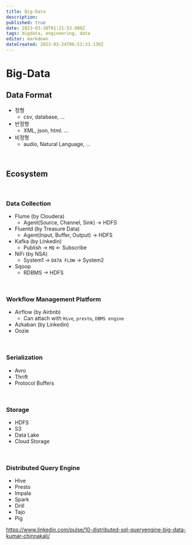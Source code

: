 ```yaml
---
title: Big-Data
description: 
published: true
date: 2023-03-30T01:21:53.006Z
tags: bigdata, engineering, data
editor: markdown
dateCreated: 2023-03-24T06:51:33.130Z
---
```


# Big-Data

## Data Format
- 정형
  - csv, database, ...
- 반정형
  - XML, json, html. ...
- 비정형
  - audio, Natural Language, ...
  
<br>

## Ecosystem
<br>

### Data Collection
- Flume (by Cloudera)
  - Agent(Source, Channel, Sink) -> HDFS
- Fluentd (by Treasure Data)
  - Agent(Input, Buffer, Output) -> HDFS
- Kafka (by Linkedin)
  - Publish -> `MQ` <- Subscribe
- NiFi (by NSA)
  - System1 -> `DATA FLOW` -> System2
- Sqoop
  - RDBMS -> HDFS
<br>

### Workflow Management Platform
- Airflow (by Airbnb)
  - Can attach with `Hive`, `presto`, `DBMS engine`
- Azkaban (by Linkedin)
- Oozie

<br> 

### Serialization
- Avro
- Thrift
- Protocol Buffers

<br> 

### Storage
- HDFS
- S3
- Data Lake
- Cloud Storage

<br> 

### Distributed Query Engine
- Hive
- Presto
- Impala
- Spark
- Drill
- Tajo
- Pig

https://www.linkedin.com/pulse/10-distributed-sql-queryengine-big-data-kumar-chinnakali/

<br> 

###

<br> 

###

<br> 

###

<br> 

###